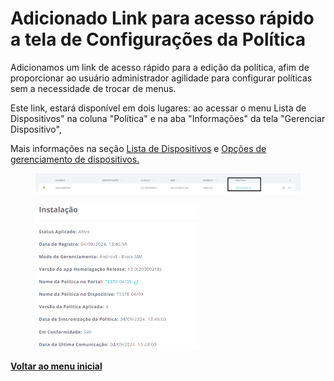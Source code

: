 # Adicionado Link para acesso rápido a tela de Configurações da Política

Adicionamos um link de acesso rápido para a edição da política, afim de proporcionar ao usuário administrador agilidade para configurar políticas sem a necessidade de trocar de menus. &#x20;

Este link, estará disponível em dois lugares: ao acessar o menu Lista de Dispositivos"  na coluna "Política" e na aba "Informações" da tela "Gerenciar Dispositivo",&#x20;

Mais informações na seção [Lista de Dispositivos](../../portal/dispositivos/lista-de-dispositivos/) e [Opções de gerenciamento de dispositivos.](../../portal/dispositivos/lista-de-dispositivos/opcoes-de-gerenciamento-de-dispositivos.md)

<figure><img src="../../../.gitbook/assets/image (1) (1) (1) (1) (1) (1) (1) (1) (1) (1).png" alt=""><figcaption></figcaption></figure>

<figure><img src="../../../.gitbook/assets/image (3) (1) (1) (1) (1).png" alt="" width="262"><figcaption></figcaption></figure>

[**Voltar ao menu inicial**](./)
